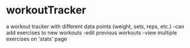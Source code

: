 # workoutTracker
a workout tracker with different data points (weight, sets, reps, etc.)
-can add exercises to new workouts
-edit previous workouts
-view multiple exercises on 'stats' page
